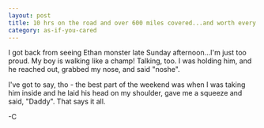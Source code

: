 ```yaml
---
layout: post
title: 10 hrs on the road and over 600 miles covered...and worth every second.
category: as-if-you-cared
---
```

I got back from seeing Ethan monster late Sunday afternoon...I'm just too proud. My boy is walking like a champ! Talking, too. I was holding him, and he reached out, grabbed my nose, and said "noshe".

I've got to say, tho - the best part of the weekend was when I was taking him inside and he laid his head on my shoulder, gave me a squeeze and said, "Daddy". That says it all.

-C